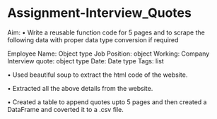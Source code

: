 # Assignment-Interview_Quotes

Aim:
• Write a reusable function code for 5 pages and to scrape the following data with proper
data type conversion if required

Employee Name: Object type
Job Position: object
Working: Company
Interview quote: object type
Date: Date type
Tags: list

• Used beautiful soup to extract the html code of the website.

• Extracted all the above details from the website.

• Created a table to append quotes upto 5 pages and then created a DataFrame and coverted it to a .csv file.
